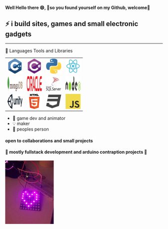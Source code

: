 #### Well Hello there 😄, 💫**so you found yourself on my Github, welcome**💫
## ⚡  i build sites, games and small electronic gadgets 
-----------

🧰 Languages Tools and Libraries 

|  |  |  | |
| ------ | ------ |---| ----- |
| ![c++](/stackLogos/cpp_48x48.png) | ![c#](/stackLogos/csharp_48x48.png)  | ![python](/stackLogos/python_48x48.png) | ![react](/stackLogos/react_48x48.png) 
| ![MongoDB](/stackLogos/mongodb_48x48.png) | ![oracle](/stackLogos/oracle_48x48.png) | ![sql](/stackLogos/sql_server_48x48.png) | ![NodeJS](/stackLogos/nodejs_48x48.png)
| ![Unity](/stackLogos/unity_48x48.png) | ![html](/stackLogos/html_48x48.png) | ![css](/stackLogos/css_48x48.png) | ![javascript](/stackLogos/javascript_48x48.png) |
                                                                        

- 🎨 game dev and animator
- 💡  maker 
- 🤩 peoples person 


#### open to collaborations and small projects 
#### 🤖 mostly fullstack development and arduino contraption projects 🔭
 ![arduino project](/rsz_arduino.jpg) 


     
<!--
**ultrakot/ultrakot** is a ✨ _special_ ✨ repository because its `README.md` (this file) appears on your GitHub profile.

Here are some ideas to get you started:

- 🔭 I’m currently working on ...
- 🌱 I’m currently learning ...
- 👯 I’m looking to collaborate on ...
- 🤔 I’m looking for help with ...
- 💬 Ask me about ...
- 📫 How to reach me: ...
- 😄 Pronouns: ...
- ⚡ Fun fact: ...
-->

